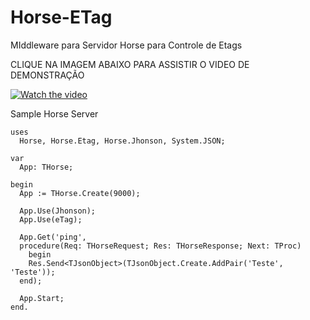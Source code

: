 # Horse-ETag
MIddleware para Servidor Horse para Controle de Etags

CLIQUE NA IMAGEM ABAIXO PARA ASSISTIR O VIDEO DE DEMONSTRAÇÃO

[![Watch the video](https://img.youtube.com/vi/3sx5resW8qM/maxresdefault.jpg)](https://www.youtube.com/3sx5resW8qM)

Sample Horse Server
```delphi
uses
  Horse, Horse.Etag, Horse.Jhonson, System.JSON;

var
  App: THorse;

begin
  App := THorse.Create(9000);

  App.Use(Jhonson);
  App.Use(eTag);

  App.Get('ping',
  procedure(Req: THorseRequest; Res: THorseResponse; Next: TProc)
	begin
    Res.Send<TJsonObject>(TJsonObject.Create.AddPair('Teste', 'Teste'));
  end);

  App.Start;
end.
```